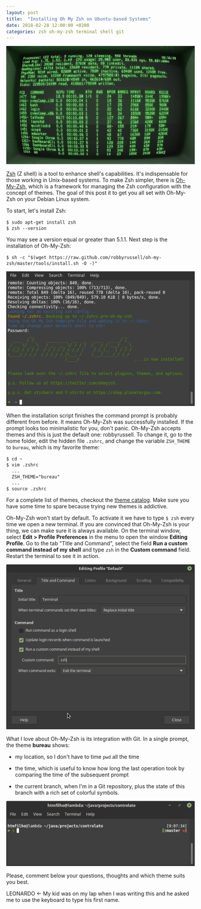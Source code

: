 ```yaml
---
layout: post
title:  "Installing Oh My Zsh on Ubuntu-based Systems"
date: 2018-02-28 12:00:00 +0200
categories: zsh oh-my-zsh terminal shell git
---
```


![Vintage command console](/images/posts/oh-my-zsh-vintage.jpg)

[Zsh] (Z shell) is a tool to enhance shell's capabilities. It's indispensable for those working in Unix-based systems. To make Zsh simpler, there is [Oh-My-Zsh], which is a framework for managing the Zsh configuration with the concept of themes. The goal of this post it to get you all set with Oh-My-Zsh on your Debian Linux system.

To start, let's install Zsh:

    $ sudo apt-get install zsh
    $ zsh --version

You may see a version equal or greater than 5.1.1. Next step is the installation of Oh-My-Zsh:

    $ sh -c "$(wget https://raw.github.com/robbyrussell/oh-my-zsh/master/tools/install.sh -O -)"

![Oh-my-zsh installed](/images/posts/oh-my-zsh.png)

When the installation script finishes the command prompt is probably different from before. It means Oh-My-Zsh was successfully installed. If the prompt looks too minimalistic for you, don't panic. Oh-My-Zsh accepts themes and this is just the default one: robbyrussell. To change it, go to the home folder, edit the hidden file `.zshrc`, and change the variable `ZSH_THEME` to `bureau`, which is my favorite theme:

    $ cd ~
    $ vim .zshrc
      ...
      ZSH_THEME="bureau"
      ...
    $ source .zshrc

For a complete list of themes, checkout the [theme catalog][theme-catalog]. Make sure you have some time to spare because trying new themes is addictive.

Oh-My-Zsh won't start by default. To activate it we have to type `$ zsh` every time we open a new terminal. If you are convinced that Oh-My-Zsh is your thing, we can make sure it is always available. On the terminal window, select **Edit > Profile Preferences** in the menu to open the window **Editing Profile**. Go to the tab "Title and Command", select the field **Run a custom command instead of my shell** and type `zsh` in the **Custom command** field. Restart the terminal to see it in action.

![Console profile config](/images/posts/oh-my-zsh-profile-config.png)

What I love about Oh-My-Zsh is its integration with Git. In a single prompt, the theme **bureau** shows:

* my location, so I don't have to time `pwd` all the time

* the time, which is useful to know how long the last operation took by comparing the time of the subsequent prompt

* the current branch, when I'm in a Git repository, plus the state of this branch with a rich set of colorful symbols.

![Console profile config](/images/posts/oh-my-zsh-bureau.png)

Please, comment below your questions, thoughts and which theme suits you best.

[Oh-My-Zsh]: http://ohmyz.sh
[theme-catalog]: https://github.com/robbyrussell/oh-my-zsh/wiki/Themes
[Zsh]: http://www.zsh.org

LEONARDO <- My kid was on my lap when I was writing this and he asked me to use the keyboard to type his first name.
